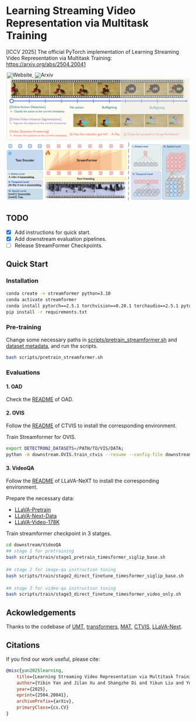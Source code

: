 # Learning Streaming Video Representation via Multitask Training
[ICCV 2025] The official PyTorch implementation of Learning Streaming Video Representation via Multitask Training: https://arxiv.org/abs/2504.20041

<div style="line-height: 1;">
  <a href="https://go2heart.github.io/streamformer/" target="_blank" style="margin: 2px;">
    <img alt="Website" src="https://img.shields.io/badge/Website-StreamFormer-536af5?color=536af5&logoColor=white" style="display: inline-block; vertical-align: middle;"/>
  </a>
  <a href="https://arxiv.org/abs/2504.20041" target="_blank" style="margin: 2px;">
    <img alt="Arxiv" src="https://img.shields.io/badge/Arxiv-StreamFormer-red?logo=%23B31B1B" style="display: inline-block; vertical-align: middle;"/>
  </a>
</div>

<div align="center">
   <img src="./images/teaser.png">
   <img src="./images/main.png">
</div>

## TODO
- [x] Add instructions for quick start.
- [x] Add downstream evaluation pipelines.
- [ ] Release StreamFormer Checkpoints.

## Quick Start
### Installation
```bash
conda create -n streamformer python=3.10
conda activate streamformer
conda install pytorch==2.5.1 torchvision==0.20.1 torchaudio==2.5.1 pytorch-cuda=12.4 -c pytorch -c nvidia
pip install -r requirements.txt
```

### Pre-training 
Change some necessary paths in [scripts/pretrain_streamformer.sh](scripts/pretrain_streamformer.sh) and [dataset metadata](scripts/dataset_metadata/all.yaml), and run the scripts.
```bash
bash scripts/pretrain_streamformer.sh 
```


### Evaluations
#### 1. OAD

Check the [README](downstream/OAD/README.md) of OAD.

#### 2. OVIS

Follow the [README](downstream/OVIS/README.md) of CTVIS to install the corresponding environment.

Train Streamformer for OVIS.
```bash
export DETECTRON2_DATASETS=/PATH/TO/VIS/DATA;
python -m downstream.OVIS.train_ctvis --resume --config-file downstream/OVIS/configs/ytvis_2019/CTVIS_Streamformer.yaml --num-gpus 4
```

#### 3. VideoQA

Follow the [README](downstream/VideoQA/README.md) of LLaVA-NeXT to install the corresponding environment.

Prepare the necessary data:
 - [LLaVA-Pretrain](https://huggingface.co/datasets/liuhaotian/LLaVA-Pretrain)
 - [LLaVA-Next-Data](https://huggingface.co/datasets/lmms-lab/LLaVA-NeXT-Data)
 - [LLaVA-Video-178K](https://huggingface.co/datasets/lmms-lab/LLaVA-Video-178K)

Train streamformer checkpoint in 3 statges.
```bash
cd downstream/VideoQA
## stage 1 for pretraining
bash scripts/train/stage1_pretrain_timesformer_siglip_base.sh

## stage 2 for image-qa instruction tuning
bash scripts/train/stage2_direct_finetune_timesformer_siglip_base.sh 

## stage 3 for video-qa instruction tuning
bash scripts/train/stage3_direct_finetune_timesformer_video_only.sh 
```

## Ackowledgements
Thanks to the codebase of [UMT](https://github.com/OpenGVLab/unmasked_teacher/tree/main), [transformers](https://github.com/huggingface/transformers/tree/main), [MAT](https://github.com/Echo0125/MAT-Memory-and-Anticipation-Transformer), [CTVIS](https://github.com/KainingYing/CTVIS), [LLaVA-Next](https://github.com/LLaVA-VL/LLaVA-NeXT/tree/main?tab=readme-ov-file).

## Citations
If you find our work useful, please cite:
```bibtex
@misc{yan2025learning,
    title={Learning Streaming Video Representation via Multitask Training},
    author={Yibin Yan and Jilan Xu and Shangzhe Di and Yikun Liu and Yudi Shi and Qirui Chen and Zeqian Li and Yifei Huang and Weidi Xie},
    year={2025},
    eprint={2504.20041},
    archivePrefix={arXiv},
    primaryClass={cs.CV}
}
```
